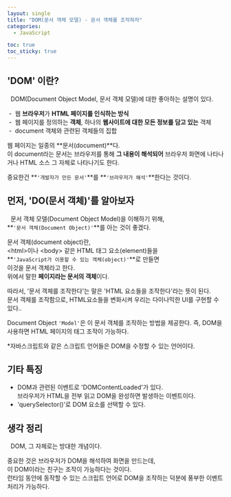 ```yaml
---
layout: single
title: "DOM(문서 객체 모델) - 문서 객체를 조작하자"
categories:
  - JavaScript

toc: true
toc_sticky: true
---
```




'DOM' 이란?
---

&nbsp; DOM(Document Object Model, 문서 객체 모델)에 대한 좋아하는 설명이 있다.  

&nbsp;-&nbsp; 웹 **브라우저**가 **HTML 페이지를 인식하는 방식**<br/>
&nbsp;-&nbsp; 웹 페이지를 정의하는 **객체**, 하나의 **웹사이트에 대한 모든 정보를 담고 있는** 객체<br/>
&nbsp;-&nbsp; document 객체와 관련된 객체들의 집합<br/>

웹 페이지는 일종의 **문서(document)**다.  
이 document라는 문서는 
브라우저를 통해 **그 내용이 해석되어** 브라우저 화면에 나타나거나 HTML 소스 그 자체로 나타나기도 한다.  

중요한건 **`'개발자가 만든 문서'`**를 **`'브라우저가 해석'`**한다는 것이다.



먼저, 'DO(문서 객체)'를 알아보자
---

&nbsp; 문서 객체 모델(Document Object Model)을 이해하기 위해,  
**`'문서 객체(Document Object)'`**를 아는 것이 좋겠다.

문서 객체(document object)란,  
\<html\>이나 \<body\> 같은 HTML 태그 요소(element)들을  
**`'JavaScript가 이용할 수 있는 객체(object)'`**로 만들면  
이것을 문서 객체라고 한다.  
위에서 말한 **페이지라는 문서의 객체**이다.

따라서, '문서 객체를 조작한다'는 말은 'HTML 요소들을 조작한다'라는 뜻이 된다.  
문서 객체를 조작함으로, HTML요소들을 변화시켜 우리는 다이나믹한 UI를 구현할 수 있다..  

Document Object `'Model'`은 이 문서 객체를 조작하는 방법을 제공한다.
즉, DOM을 사용하면 HTML 페이지의 태그 조작이 가능하다.

*자바스크립트와 같은 스크립트 언어들은 DOM을 수정할 수 있는 언어이다.



기타 특징
---

* DOM과 관련된 이벤트로 'DOMContentLoaded'가 있다.  
  브라우저가 HTML을 전부 읽고 DOM을 완성하면 발생하는 이벤트이다.
* 'querySelector()'로 DOM 요소를 선택할 수 있다.



생각 정리
---

&nbsp; DOM, 그 자체로는 방대한 개념이다.

중요한 것은 브라우저가 DOM을 해석하여 화면을 만드는데,  
이 DOM이라는 친구는 조작이 가능하다는 것이다.  
런타임 동안에 동작할 수 있는 스크립트 언어로 DOM을 조작하는 덕분에 풍부한 이벤트 처리가 가능하다.


